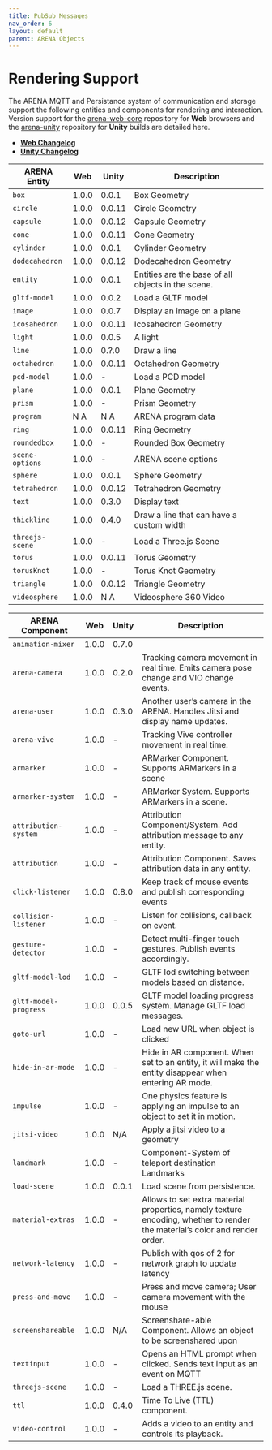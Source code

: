```yaml
---
title: PubSub Messages
nav_order: 6
layout: default
parent: ARENA Objects
---
```


# Rendering Support

The ARENA MQTT and Persistance system of communication and storage support the following entities and components for rendering and interaction. Version support for the [arena-web-core](https://github.com/arenaxr/arena-web-core) repository for **Web** browsers and the [arena-unity](https://github.com/arenaxr/arena-unity) repository for **Unity** builds are detailed here.

- [**Web Changelog**](https://github.com/arenaxr/arena-web-core/blob/master/CHANGELOG.md)
- [**Unity Changelog**](https://github.com/arenaxr/arena-unity/blob/main/CHANGELOG.md)

| ARENA Entity    | Web   | Unity  | Description                                        |
| --------------- | ----- | ------ | -------------------------------------------------- |
| `box`           | 1.0.0 | 0.0.1  | Box Geometry                                       |
| `circle`        | 1.0.0 | 0.0.11 | Circle Geometry                                    |
| `capsule`       | 1.0.0 | 0.0.12 | Capsule Geometry                                   |
| `cone`          | 1.0.0 | 0.0.11 | Cone Geometry                                      |
| `cylinder`      | 1.0.0 | 0.0.1  | Cylinder Geometry                                  |
| `dodecahedron`  | 1.0.0 | 0.0.12 | Dodecahedron Geometry                              |
| `entity`        | 1.0.0 | 0.0.1  | Entities are the base of all objects in the scene. |
| `gltf-model`    | 1.0.0 | 0.0.2  | Load a GLTF model                                  |
| `image`         | 1.0.0 | 0.0.7  | Display an image on a plane                        |
| `icosahedron`   | 1.0.0 | 0.0.11 | Icosahedron Geometry                               |
| `light`         | 1.0.0 | 0.0.5  | A light                                            |
| `line`          | 1.0.0 | 0.?.0  | Draw a line                                        |
| `octahedron`    | 1.0.0 | 0.0.11 | Octahedron Geometry                                |
| `pcd-model`     | 1.0.0 | -      | Load a PCD model                                   |
| `plane`         | 1.0.0 | 0.0.1  | Plane Geometry                                     |
| `prism`         | 1.0.0 | -      | Prism Geometry                                     |
| `program`       | N A   | N A    | ARENA program data                                 |
| `ring`          | 1.0.0 | 0.0.11 | Ring Geometry                                      |
| `roundedbox`    | 1.0.0 | -      | Rounded Box Geometry                               |
| `scene-options` | 1.0.0 | -      | ARENA scene options                                |
| `sphere`        | 1.0.0 | 0.0.1  | Sphere Geometry                                    |
| `tetrahedron`   | 1.0.0 | 0.0.12 | Tetrahedron Geometry                               |
| `text`          | 1.0.0 | 0.3.0  | Display text                                       |
| `thickline`     | 1.0.0 | 0.4.0  | Draw a line that can have a custom width           |
| `threejs-scene` | 1.0.0 | -      | Load a Three.js Scene                              |
| `torus`         | 1.0.0 | 0.0.11 | Torus Geometry                                     |
| `torusKnot`     | 1.0.0 | -      | Torus Knot Geometry                                |
| `triangle`      | 1.0.0 | 0.0.12 | Triangle Geometry                                  |
| `videosphere`   | 1.0.0 | N A    | Videosphere 360 Video                              |

| ARENA Component       | Web   | Unity | Description                                                                                                                |
| --------------------- | ----- | ----- | -------------------------------------------------------------------------------------------------------------------------- |
| `animation-mixer`     | 1.0.0 | 0.7.0 |                                                                                                                           |
| `arena-camera`        | 1.0.0 | 0.2.0 | Tracking camera movement in real time. Emits camera pose change and VIO change events.                                     |
| `arena-user`          | 1.0.0 | 0.3.0 | Another user’s camera in the ARENA. Handles Jitsi and display name updates.                                                |
| `arena-vive`          | 1.0.0 | -     | Tracking Vive controller movement in real time.                                                                            |
| `armarker`            | 1.0.0 | -     | ARMarker Component. Supports ARMarkers in a scene                                                                          |
| `armarker-system`     | 1.0.0 | -     | ARMarker System. Supports ARMarkers in a scene.                                                                            |
| `attribution-system`  | 1.0.0 | -     | Attribution Component/System. Add attribution message to any entity.                                                       |
| `attribution`         | 1.0.0 | -     | Attribution Component. Saves attribution data in any entity.                                                               |
| `click-listener`      | 1.0.0 | 0.8.0 | Keep track of mouse events and publish corresponding events                                                                |
| `collision-listener`  | 1.0.0 | -     | Listen for collisions, callback on event.                                                                                  |
| `gesture-detector`    | 1.0.0 | -     | Detect multi-finger touch gestures. Publish events accordingly.                                                            |
| `gltf-model-lod`      | 1.0.0 | -     | GLTF lod switching between models based on distance.                                                                       |
| `gltf-model-progress` | 1.0.0 | 0.0.5 | GLTF model loading progress system. Manage GLTF load messages.                                                             |
| `goto-url`            | 1.0.0 | -     | Load new URL when object is clicked                                                                                        |
| `hide-in-ar-mode`     | 1.0.0 | -     | Hide in AR component. When set to an entity, it will make the entity disappear when entering AR mode.                      |
| `impulse`             | 1.0.0 | -     | One physics feature is applying an impulse to an object to set it in motion.                                               |
| `jitsi-video`         | 1.0.0 | N/A   | Apply a jitsi video to a geometry                                                                                          |
| `landmark`            | 1.0.0 | -     | Component-System of teleport destination Landmarks                                                                         |
| `load-scene`          | 1.0.0 | 0.0.1 | Load scene from persistence.                                                                                               |
| `material-extras`     | 1.0.0 | -     | Allows to set extra material properties, namely texture encoding, whether to render the material’s color and render order. |
| `network-latency`     | 1.0.0 | -     | Publish with qos of 2 for network graph to update latency                                                                  |
| `press-and-move`      | 1.0.0 | -     | Press and move camera; User camera movement with the mouse                                                                 |
| `screenshareable`     | 1.0.0 | N/A   | Screenshare-able Component. Allows an object to be screenshared upon                                                       |
| `textinput`           | 1.0.0 | -     | Opens an HTML prompt when clicked. Sends text input as an event on MQTT                                                    |
| `threejs-scene`       | 1.0.0 | -     | Load a THREE.js scene.                                                                                                     |
| `ttl`                 | 1.0.0 | 0.4.0 | Time To Live (TTL) component.                                                                                              |
| `video-control`       | 1.0.0 | -     | Adds a video to an entity and controls its playback.                                                                       |
